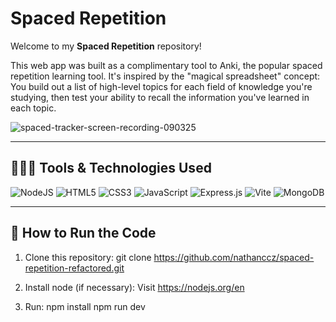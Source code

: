 # Spaced Repetition

Welcome to my **Spaced Repetition** repository!

This web app was built as a complimentary tool to Anki, the popular spaced repetition learning tool. It's inspired by the "magical spreadsheet" concept: You build out a list of high-level topics for each field of knowledge you're studying, then test your ability to recall the information you've learned in each topic.

![spaced-tracker-screen-recording-090325](https://github.com/user-attachments/assets/0e159fbd-bd90-449d-aae3-6a27e75a6ec9)

---

## 👨🏻‍💻 Tools & Technologies Used

![NodeJS](https://img.shields.io/badge/node.js-6DA55F?style=for-the-badge&logo=node.js&logoColor=white) ![HTML5](https://img.shields.io/badge/html5-%23E34F26.svg?style=for-the-badge&logo=html5&logoColor=white) ![CSS3](https://img.shields.io/badge/css3-%231572B6.svg?style=for-the-badge&logo=css&logoColor=white) ![JavaScript](https://img.shields.io/badge/javascript-%23323330.svg?style=for-the-badge&logo=javascript&logoColor=%23F7DF1E) ![Express.js](https://img.shields.io/badge/express.js-%23404d59.svg?style=for-the-badge&logo=express&logoColor=%2361DAFB) ![Vite](https://img.shields.io/badge/Vite-%230081CB.svg?style=for-the-badge&logo=vite&logoColor=white) ![MongoDB](https://img.shields.io/badge/MongoDB-%234ea94b.svg?style=for-the-badge&logo=mongodb&logoColor=white) 

---

## 🔧 How to Run the Code

1. Clone this repository:
   git clone https://github.com/nathanccz/spaced-repetition-refactored.git

2. Install node (if necessary):
   Visit https://nodejs.org/en

3. Run:
   npm install
   npm run dev
